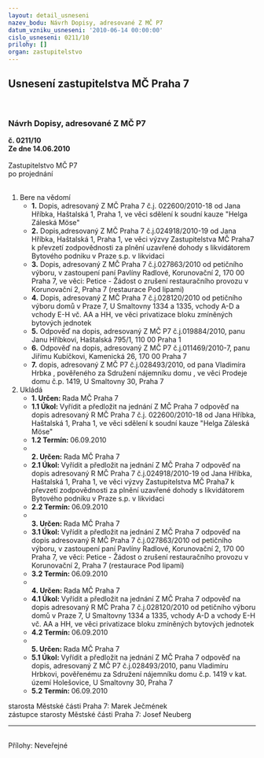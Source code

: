 ```yaml
---
layout: detail_usneseni
nazev_bodu: Návrh Dopisy, adresované Z MČ P7
datum_vzniku_usneseni: '2010-06-14 00:00:00'
cislo_usneseni: 0211/10
prilohy: []
organ: zastupitelstvo
---
```

<div id="ucUsn_pList" class="usn">
	<span><h2>Usnesení zastupitelstva MČ Praha 7 </h2>
<br></span><div class="standBody">
<span><h3>Návrh Dopisy, adresované Z MČ P7</h3></span><div class="center">
		<strong>č. 0211/10</strong><br>
	</div>
<div class="center">
		<strong>Ze dne 14.06.2010</strong><br><br>
	</div>Zastupitelstvo MČ P7<br> po projednání<br><br><ol>
<li>Bere na vědomí<ul>
<li>
<strong>1.</strong> Dopis, adresovaný Z MČ Praha 7 č.j. 022600/2010-18 od Jana Hříbka, Haštalská 1, Praha 1, ve věci sdělení k soudní kauze "Helga Záleská Möse"</li>
<li>
<strong>2.</strong> Dopis,adresovaný Z MČ Praha 7 č.j.024918/2010-19 od Jana Hříbka, Haštalská 1, Praha 1, ve věci výzvy Zastupitelstva MČ Praha7 k převzetí zodpovědnosti za plnění uzavřené dohody s likvidátorem Bytového podniku v Praze s.p. v likvidaci </li>
<li>
<strong>3.</strong> Dopis, adresovaný Z MČ Praha 7 č.j.027863/2010 od petičního výboru, v zastoupení paní Pavlíny Radlové, Korunovační 2, 170 00 Praha 7, ve věci: Petice - Žádost o zrušení restauračního provozu v Korunovační 2, Praha 7 (restaurace Pod lipami)</li>
<li>
<strong>4.</strong> Dopis, adresovaný Z MČ Praha 7 č.j.028120/2010 od petičního výboru domů v Praze 7, U Smaltovny 1334 a 1335, vchody A-D a vchody E-H vč. AA a HH, ve věci privatizace bloku zmíněných bytových jednotek</li>
<li>
<strong>5.</strong> Odpověď na dopis, adresovaný Z MČ P7 č.j.019884/2010, panu Janu Hříbkovi, Haštalská 795/1, 110 00 Praha 1</li>
<li>
<strong>6.</strong> Odpověď na dopis, adresovaný Z MČ P7 č.j.011469/2010-7, panu Jiřímu Kubíčkovi, Kamenická 26, 170 00 Praha 7</li>
<li>
<strong>7.</strong> dopis, adresovaný Z MČ P7 č.j.028493/2010, od pana Vladimíra Hrbka , pověřeného za Sdružení nájemníku domu , ve věci Prodeje domu č.p. 1419, U Smaltovny 30, Praha 7  </li>
</ul>
</li>
<li>Ukládá<ul>
<li>
<strong>1. Určen: </strong>Rada MČ Praha 7</li>
<li>
<strong>1.1 Úkol: </strong>Vyřídit a předložit na jednání Z MČ Praha 7 odpověď na dopis adresovaný R MČ Praha 7 č.j. 022600/2010-18 od Jana Hříbka, Haštalská 1, Praha 1,  ve věci sdělení k soudní kauze "Helga Záleská Möse"</li>
<li>
<strong>1.2 Termín: </strong>06.09.2010</li>
<li>
<strong><br>2. Určen: </strong>Rada MČ Praha 7</li>
<li>
<strong>2.1 Úkol: </strong>Vyřídit a předložit na jednání Z MČ Praha 7 odpověď na dopis adresovaný R MČ Praha 7 č.j.024918/2010-19 od Jana Hříbka, Haštalská 1, Praha 1, ve věci výzvy Zastupitelstva MČ Praha7 k převzetí zodpovědnosti za plnění uzavřené dohody s likvidátorem Bytového podniku v Praze s.p. v likvidaci</li>
<li>
<strong>2.2 Termín: </strong>06.09.2010</li>
<li>
<strong><br>3. Určen: </strong>Rada MČ Praha 7</li>
<li>
<strong>3.1 Úkol: </strong>Vyřídit a předložit na jednání Z MČ Praha 7 odpověď na dopis adresovaný R MČ Praha 7 č.j.027863/2010 od petičního výboru, v zastoupení paní Pavlíny Radlové, Korunovační 2, 170 00 Praha 7, ve věci: Petice - Žádost o zrušení restauračního provozu v Korunovační 2, Praha 7 (restaurace Pod lipami) </li>
<li>
<strong>3.2 Termín: </strong>06.09.2010</li>
<li>
<strong><br>4. Určen: </strong>Rada MČ Praha 7</li>
<li>
<strong>4.1 Úkol: </strong>Vyřídit a předložit na jednání Z MČ Praha 7 odpověď na dopis adresovaný R MČ Praha 7 č.j.028120/2010 od petičního výboru domů v Praze 7, U Smaltovny 1334 a 1335, vchody A-D a vchody E-H vč. AA a HH, ve věci privatizace bloku zmíněných bytových jednotek</li>
<li>
<strong>4.2 Termín: </strong>06.09.2010</li>
<li>
<strong><br>5. Určen: </strong>Rada MČ Praha 7</li>
<li>
<strong>5.1 Úkol: </strong>Vyřídit a předložit na jednání Z MČ Praha 7 odpověď na dopis, adresovaný Z MČ P7 č.j.028493/2010, panu Vladimíru Hrbkovi, pověřenému za Sdružení nájemníku domu č.p. 1419 v kat. území Holešovice, U Smaltovny 30, Praha 7   </li>
<li>
<strong>5.2 Termín: </strong>06.09.2010</li>
</ul>
</li>
</ol>starosta Městské části Praha 7: Marek Ječmének<br>zástupce starosty Městské části Praha 7: Josef Neuberg<hr>
<br>Přílohy: Neveřejné</div>
</div>